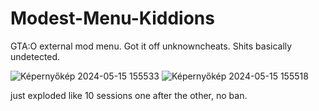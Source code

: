 # Modest-Menu-Kiddions
GTA:O external mod menu. Got it off unknowncheats. Shits basically undetected.

![Képernyőkép 2024-05-15 155533](https://github.com/Barnie5/Modest-Menu-Kiddions/assets/96961227/4899f1b3-8efb-4a3d-9555-bdc24151133b)
![Képernyőkép 2024-05-15 155518](https://github.com/Barnie5/Modest-Menu-Kiddions/assets/96961227/230f4633-516c-408e-8bf0-c66c4ef3b8d4)

just exploded like 10 sessions one after the other, no ban.

